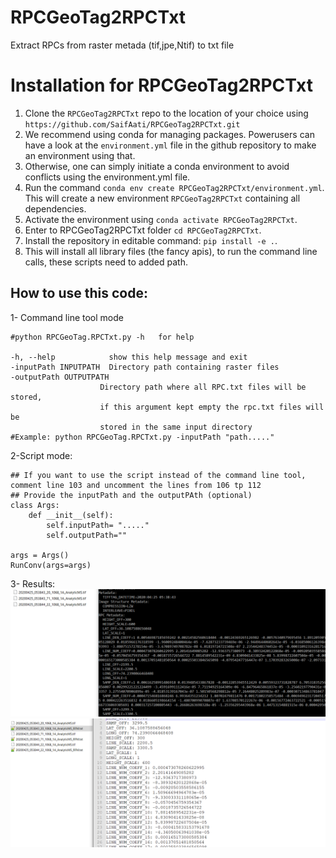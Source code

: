 # RPCGeoTag2RPCTxt
Extract RPCs from raster metada (tif,jpe,Ntif) to txt file 

# Installation for RPCGeoTag2RPCTxt

1. Clone the `RPCGeoTag2RPCTxt` repo to the location of your choice using `https://github.com/SaifAati/RPCGeoTag2RPCTxt.git`
2. We recommend using conda for managing packages. Powerusers can have a look at the `environment.yml` file in the github repository to make an environment using that.
3. Otherwise, one can simply initiate a conda environment to avoid conflicts using the environment.yml file.
4. Run the command `conda env create RPCGeoTag2RPCTxt/environment.yml`. This will create a new environment `RPCGeoTag2RPCTxt` containing all dependencies.
5. Activate the environment using `conda activate RPCGeoTag2RPCTxt`.
6. Enter to RPCGeoTag2RPCTxt folder `cd RPCGeoTag2RPCTxt`.
7. Install the repository in editable command: `pip install -e .`. 
8. This will install all library files (the fancy apis), to run the command line calls, these scripts need to added path.



## How to use this code:
1- Command line tool mode

    #python RPCGeoTag.RPCTxt.py -h   for help 
    
    -h, --help            show this help message and exit
    -inputPath INPUTPATH  Directory path containing raster files
    -outputPath OUTPUTPATH
                        Directory path where all RPC.txt files will be stored,
                        if this argument kept empty the rpc.txt files will be
                        stored in the same input directory
    #Example: python RPCGeoTag.RPCTxt.py -inputPath "path....."
  
2-Script mode:

    ## If you want to use the script instead of the command line tool, comment line 103 and uncomment the lines from 106 tp 112
    ## Provide the inputPath and the outputPAth (optional)
    class Args:
        def __init__(self):
            self.inputPath= "....."
            self.outputPath=""

    args = Args()
    RunConv(args=args)
    
3- Results:
<img src="images/InputDirectory.png">
<img src="images/OutputDirectory.png">
